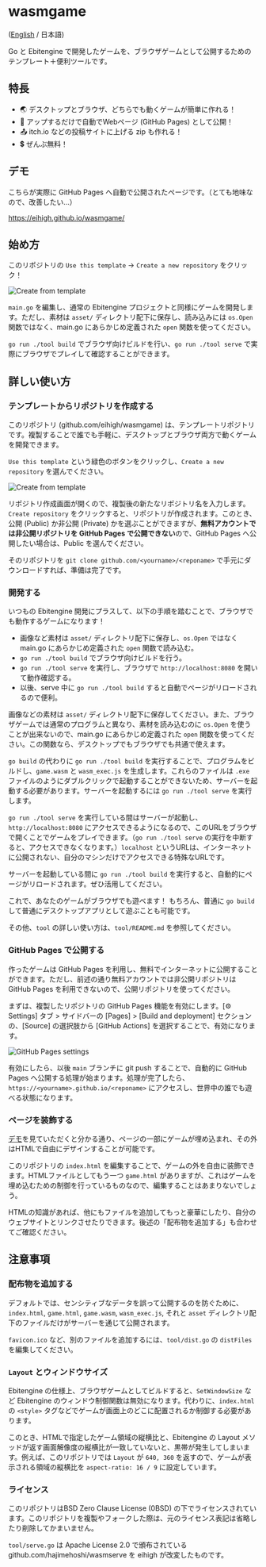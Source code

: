 # wasmgame

([English](https://github.com/eihigh/wasmgame/blob/main/README.md) / 日本語)

Go と Ebitengine で開発したゲームを、ブラウザゲームとして公開するためのテンプレート＋便利ツールです。

## 特長

* 🌏 デスクトップとブラウザ、どちらでも動くゲームが簡単に作れる！
* 🚀 アップするだけで自動でWebページ (GitHub Pages) として公開！
* 📤 itch.io などの投稿サイトに上げる zip も作れる！
* 💲 ぜんぶ無料！

## デモ
こちらが実際に GitHub Pages へ自動で公開されたページです。（とても地味なので、改善したい...）

https://eihigh.github.io/wasmgame/ 

## 始め方
このリポジトリの `Use this template` -> `Create a new repository` をクリック！

![Create from template](https://github.com/eihigh/wasmgame/assets/44455895/1da9c20e-532c-4585-9953-7f58fb554e38)

`main.go` を編集し、通常の Ebitengine プロジェクトと同様にゲームを開発します。ただし、素材は `asset/` ディレクトリ配下に保存し、読み込みには `os.Open` 関数ではなく、main.go にあらかじめ定義された `open` 関数を使ってください。

`go run ./tool build` でブラウザ向けビルドを行い、`go run ./tool serve` で実際にブラウザでプレイして確認することができます。

## 詳しい使い方

### テンプレートからリポジトリを作成する
このリポジトリ (github.com/eihigh/wasmgame) は、テンプレートリポジトリです。複製することで誰でも手軽に、デスクトップとブラウザ両方で動くゲームを開発できます。

`Use this template` という緑色のボタンをクリックし、`Create a new repository` を選んでください。

![Create from template](https://github.com/eihigh/wasmgame/assets/44455895/1da9c20e-532c-4585-9953-7f58fb554e38)

リポジトリ作成画面が開くので、複製後の新たなリポジトリ名を入力します。`Create repository` をクリックすると、リポジトリが作成されます。このとき、公開 (Public) か非公開 (Private) かを選ぶことができますが、**無料アカウントでは非公開リポジトリを GitHub Pages で公開できない**ので、GitHub Pages へ公開したい場合は、Public を選んでください。

そのリポジトリを `git clone github.com/<yourname>/<reponame>` で手元にダウンロードすれば、準備は完了です。

### 開発する
いつもの Ebitengine 開発にプラスして、以下の手順を踏むことで、ブラウザでも動作するゲームになります！

* 画像など素材は `asset/` ディレクトリ配下に保存し、`os.Open` ではなく main.go にあらかじめ定義された `open` 関数で読み込む。
* `go run ./tool build` でブラウザ向けビルドを行う。
* `go run ./tool serve` を実行し、ブラウザで `http://localhost:8080` を開いて動作確認する。
* 以後、serve 中に `go run ./tool build` すると自動でページがリロードされるので便利。

画像などの素材は `asset/` ディレクトリ配下に保存してください。また、ブラウザゲームでは通常のプログラムと異なり、素材を読み込むのに `os.Open` を使うことが出来ないので、main.go にあらかじめ定義された `open` 関数を使ってください。この関数なら、デスクトップでもブラウザでも共通で使えます。

`go build` の代わりに `go run ./tool build` を実行することで、プログラムをビルドし、`game.wasm` と `wasm_exec.js` を生成します。これらのファイルは `.exe` ファイルのようにダブルクリックで起動することができないため、サーバーを起動する必要があります。サーバーを起動するには `go run ./tool serve` を実行します。

`go run ./tool serve` を実行している間はサーバーが起動し、 `http://localhost:8080` にアクセスできるようになるので、このURLをブラウザで開くことでゲームをプレイできます。（`go run ./tool serve` の実行を中断すると、アクセスできなくなります。）`localhost` というURLは、インターネットに公開されない、自分のマシンだけでアクセスできる特殊なURLです。

サーバーを起動している間に `go run ./tool build` を実行すると、自動的にページがリロードされます。ぜひ活用してください。

これで、あなたのゲームがブラウザでも遊べます！ もちろん、普通に `go build` して普通にデスクトップアプリとして遊ぶことも可能です。

その他、`tool` の詳しい使い方は、`tool/README.md` を参照してください。

### GitHub Pages で公開する
作ったゲームは GitHub Pages を利用し、無料でインターネットに公開することができます。ただし、前述の通り無料アカウントでは非公開リポジトリは GitHub Pages を利用できないので、公開リポジトリを使ってください。

まずは、複製したリポジトリの GitHub Pages 機能を有効にします。[⚙ Settings] タブ > サイドバーの [Pages] > [Build and deployment] セクションの、[Source] の選択肢から [GitHub Actions] を選択することで、有効になります。

![GitHub Pages settings](https://github.com/eihigh/wasmgame/assets/44455895/6637c9c0-74f7-4bdc-8c2e-1b2fa950ca98)

有効にしたら、以後 `main` ブランチに git push することで、自動的に GitHub Pages へ公開する処理が始まります。処理が完了したら、`https://<yourname>.github.io/<reponame>` にアクセスし、世界中の誰でも遊べる状態になります。

### ページを装飾する
[デモ](https://eihigh.github.io/wasmgame/)を見ていただくと分かる通り、ページの一部にゲームが埋め込まれ、その外はHTMLで自由にデザインすることが可能です。

このリポジトリの `index.html` を編集することで、ゲームの外を自由に装飾できます。HTMLファイルとしてもう一つ `game.html` がありますが、これはゲームを埋め込むための制御を行っているものなので、編集することはあまりないでしょう。

HTMLの知識があれば、他にもファイルを追加してもっと豪華にしたり、自分のウェブサイトとリンクさせたりできます。後述の「配布物を追加する」も合わせてご確認ください。

## 注意事項

### 配布物を追加する
デフォルトでは、センシティブなデータを誤って公開するのを防ぐために、`index.html`, `game.html`, `game.wasm`, `wasm_exec.js`, それと `asset` ディレクトリ配下のファイルだけがサーバーを通じて公開されます。

`favicon.ico` など、別のファイルを追加するには、`tool/dist.go` の `distFiles` を編集してください。

### `Layout` とウィンドウサイズ
Ebitengine の仕様上、ブラウザゲームとしてビルドすると、`SetWindowSize` など Ebitengine のウィンドウ制御関数は無効になります。代わりに、`index.html` の `<style>` タグなどでゲームが画面上のどこに配置されるか制御する必要があります。

このとき、HTMLで指定したゲーム領域の縦横比と、Ebitengine の Layout メソッドが返す画面解像度の縦横比が一致していないと、黒帯が発生してしまいます。例えば、このリポジトリでは `Layout` が `640, 360` を返すので、ゲームが表示される領域の縦横比を `aspect-ratio: 16 / 9` に設定しています。

### ライセンス
このリポジトリはBSD Zero Clause License (0BSD) の下でライセンスされています。このリポジトリを複製やフォークした際は、元のライセンス表記は省略したり削除してかまいません。

`tool/serve.go` は Apache License 2.0 で頒布されている github.com/hajimehoshi/wasmserve を eihigh が改変したものです。

